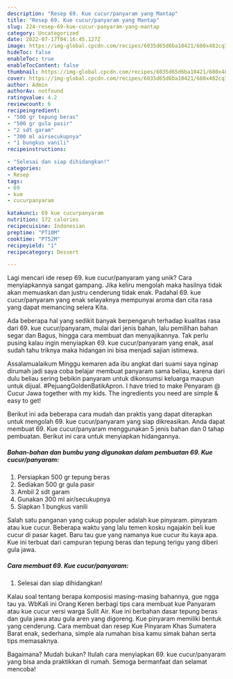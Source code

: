 ```yaml
---
description: "Resep 69. Kue cucur/panyaram yang Mantap"
title: "Resep 69. Kue cucur/panyaram yang Mantap"
slug: 224-resep-69-kue-cucur-panyaram-yang-mantap
category: Uncategorized
date: 2022-07-17T04:16:45.127Z
image: https://img-global.cpcdn.com/recipes/6035d65d6ba10421/680x482cq70/69-kue-cucurpanyaram-foto-resep-utama.jpg
hideToc: false
enableToc: true
enableTocContent: false
thumbnail: https://img-global.cpcdn.com/recipes/6035d65d6ba10421/680x482cq70/69-kue-cucurpanyaram-foto-resep-utama.jpg
cover: https://img-global.cpcdn.com/recipes/6035d65d6ba10421/680x482cq70/69-kue-cucurpanyaram-foto-resep-utama.jpg
author: Admin
authorAv: notfound
ratingvalue: 4.2
reviewcount: 6
recipeingredient:
- "500 gr tepung beras"
- "500 gr gula pasir"
- "2 sdt garam"
- "300 ml airsecukupnya"
- "1 bungkus vanili"
recipeinstructions:

- "Selesai dan siap dihidangkan!"
categories:
- Resep
tags:
- 69
- kue
- cucurpanyaram

katakunci: 69 kue cucurpanyaram 
nutrition: 172 calories
recipecuisine: Indonesian
preptime: "PT10M"
cooktime: "PT52M"
recipeyield: "1"
recipecategory: Dessert

---
```





Lagi mencari ide resep 69. kue cucur/panyaram yang unik? Cara menyiapkannya sangat gampang. Jika keliru mengolah maka hasilnya tidak akan memuaskan dan justru cenderung tidak enak. Padahal 69. kue cucur/panyaram yang enak selayaknya mempunyai aroma dan cita rasa yang dapat memancing selera Kita.





Ada beberapa hal yang sedikit banyak berpengaruh terhadap kualitas rasa dari 69. kue cucur/panyaram, mulai dari jenis bahan, lalu pemilihan bahan segar dan Bagus, hingga cara membuat dan menyajikannya. Tak perlu pusing kalau ingin menyiapkan 69. kue cucur/panyaram yang enak,      asal sudah tahu triknya maka hidangan ini bisa menjadi sajian istimewa.














Assalamualaikum Minggu kemaren ada ibu angkat dari suami saya nginap dirumah jadi saya coba belajar membuat panyaram sama beliau, karena dari dulu beliau sering bebikin panyaram untuk dikonsumsi keluarga maupun untuk dijual. #PejuangGoldenBatikApron. I have tried to make Penyaram @ Cucur Jawa together with my kids. The ingredients you need are simple &amp; easy to get!






Berikut ini ada beberapa cara mudah dan praktis yang dapat diterapkan untuk mengolah 69. kue cucur/panyaram yang siap dikreasikan. Anda dapat membuat 69. Kue cucur/panyaram menggunakan 5 jenis bahan dan 0 tahap pembuatan. Berikut ini cara untuk menyiapkan hidangannya.

<!--inarticleads1-->

##### Bahan-bahan dan bumbu yang digunakan dalam pembuatan 69. Kue cucur/panyaram:

1. Persiapkan 500 gr tepung beras
1. Sediakan 500 gr gula pasir
1. Ambil 2 sdt garam
1. Gunakan 300 ml air/secukupnya
1. Siapkan 1 bungkus vanili


Salah satu panganan yang cukup populer adalah kue pinyaram. pinyaram atau kue cucur. Beberapa waktu yang lalu temen kosku ngajakin beli kue cucur di pasar kaget. Baru tau gue yang namanya kue cucur itu kaya apa. Kue ini terbuat dari campuran tepung beras dan tepung terigu yang diberi gula jawa. 

<!--inarticleads2-->

##### Cara membuat 69. Kue cucur/panyaram:


1. Selesai dan siap dihidangkan!

Kalau soal tentang berapa komposisi masing-masing bahannya, gue ngga tau ya. WbKali ini Orang Keren berbagi tips cara membuat kue Panyaram atau kue cucur versi warga Sulit Air. Kue ini berbahan dasar tepung beras dan gula jawa atau gula aren yang digoreng. Kue pinyaram memiliki bentuk yang cenderung. Cara membuat dan resep Kue Pinyaram Khas Sumatera Barat enak, sederhana, simple ala rumahan bisa kamu simak bahan serta tips memasaknya. 

Bagaimana? Mudah bukan? Itulah cara menyiapkan 69. kue cucur/panyaram yang bisa anda praktikkan di rumah. Semoga bermanfaat dan selamat mencoba!
